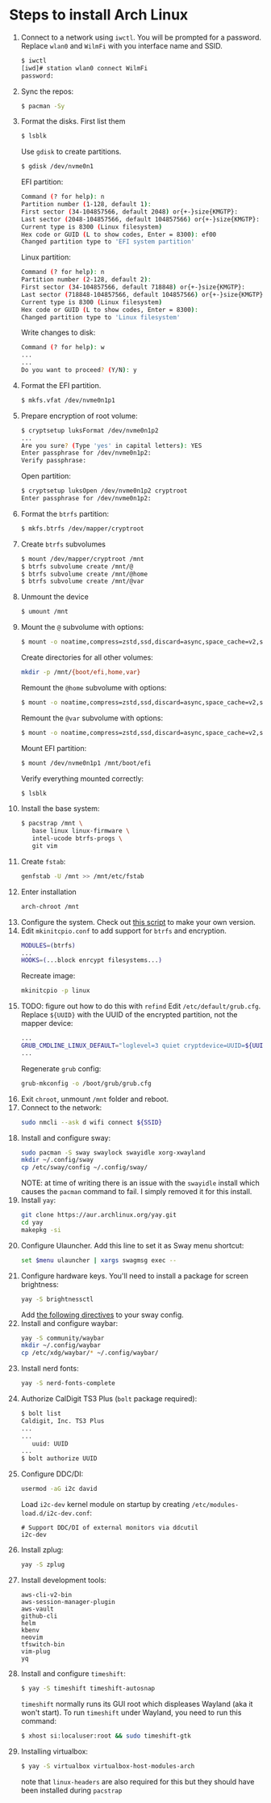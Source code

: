 # Steps to install Arch Linux

1. Connect to a network using `iwctl`. You will be prompted for a password. Replace `wlan0` and `WilmFi` with you interface name and SSID.
   ```bash
   $ iwctl
   [iwd]# station wlan0 connect WilmFi
   password:
   ```
2. Sync the repos:
   ```bash
   $ pacman -Sy
   ```
3. Format the disks. First list them
   ```bash
   $ lsblk
   ```
   Use `gdisk` to create partitions.
   ```bash
   $ gdisk /dev/nvme0n1
   ```
   EFI partition:
   ```bash
   Command (? for help): n
   Partition number (1-128, default 1):
   First sector (34-104857566, default 2048) or{+-}size{KMGTP}:
   Last sector (2048-104857566, default 104857566) or{+-}size{KMGTP}: +350M
   Current type is 8300 (Linux filesystem)
   Hex code or GUID (L to show codes, Enter = 8300): ef00
   Changed partition type to 'EFI system partition'
   ```
   Linux partition:
   ```bash
   Command (? for help): n
   Partition number (2-128, default 2):
   First sector (34-104857566, default 718848) or{+-}size{KMGTP}:
   Last sector (718848-104857566, default 104857566) or{+-}size{KMGTP}:
   Current type is 8300 (Linux filesystem)
   Hex code or GUID (L to show codes, Enter = 8300):
   Changed partition type to 'Linux filesystem'
   ```
   Write changes to disk:
   ```bash
   Command (? for help): w
   ...
   ...
   Do you want to proceed? (Y/N): y
   ```
4. Format the EFI partition.
   ```bash
   $ mkfs.vfat /dev/nvme0n1p1
   ```
5. Prepare encryption of root volume:
   ```bash
   $ cryptsetup luksFormat /dev/nvme0n1p2
   ...
   Are you sure? (Type 'yes' in capital letters): YES
   Enter passphrase for /dev/nvme0n1p2:
   Verify passphrase:
   ```
   Open partition:
   ```bash
   $ cryptsetup luksOpen /dev/nvme0n1p2 cryptroot
   Enter passphrase for /dev/nvme0n1p2:
   ```
6. Format the `btrfs` partition:
   ```bash
   $ mkfs.btrfs /dev/mapper/cryptroot
   ```
7. Create `btrfs` subvolumes
   ```bash
   $ mount /dev/mapper/cryptroot /mnt
   $ btrfs subvolume create /mnt/@
   $ btrfs subvolume create /mnt/@home
   $ btrfs subvolume create /mnt/@var
   ```
8. Unmount the device
   ```bash
   $ umount /mnt
   ```
9. Mount the `@` subvolume with options:
   ```bash
   $ mount -o noatime,compress=zstd,ssd,discard=async,space_cache=v2,subvol=@ /dev/mapper/cryptroot /mnt
   ```
   Create directories for all other volumes:
   ```bash
   mkdir -p /mnt/{boot/efi,home,var}
   ```
   Remount the `@home` subvolume with options:
   ```bash
   $ mount -o noatime,compress=zstd,ssd,discard=async,space_cache=v2,subvol=@home /dev/mapper/cryptroot /mnt/home
   ```
   Remount the `@var` subvolume with options:
   ```bash
   $ mount -o noatime,compress=zstd,ssd,discard=async,space_cache=v2,subvol=@var /dev/mapper/cryptroot /mnt/var
   ```
   Mount EFI partition:
   ```bash
   $ mount /dev/nvme0n1p1 /mnt/boot/efi
   ```
   Verify everything mounted correctly:
   ```bash
   $ lsblk
   ```
10. Install the base system:
    ```bash
    $ pacstrap /mnt \
       base linux linux-firmware \
       intel-ucode btrfs-progs \
       git vim
    ```
11. Create `fstab`:
    ```bash
    genfstab -U /mnt >> /mnt/etc/fstab
    ```
12. Enter installation
    ```bash
    arch-chroot /mnt
    ```
13. Configure the system. Check out [this script](https://gitlab.com/eflinux/arch-basic) to make your own version.
14. Edit `mkinitcpio.conf` to add support for `btrfs` and encryption.
    ```bash
    MODULES=(btrfs)
    ...
    HOOKS=(...block enrcypt filesystems...)
    ```
    Recreate image:
    ```bash
    mkinitcpio -p linux
    ```
15. TODO: figure out how to do this with `refind`
    Edit `/etc/default/grub.cfg`. Replace `${UUID}` with the UUID of the encrypted partition, not the mapper device:
    ```bash
    ...
    GRUB_CMDLINE_LINUX_DEFAULT="loglevel=3 quiet cryptdevice=UUID=${UUID}:cryptroot root=/dev/mapper/cryptroot"
    ...
    ```
    Regenerate `grub` config:
    ```bash
    grub-mkconfig -o /boot/grub/grub.cfg
    ```
16. Exit `chroot`, unmount `/mnt` folder and reboot.
17. Connect to the network:
    ```bash
    sudo nmcli --ask d wifi connect ${SSID}
    ```
18. Install and configure sway:
    ```bash
    sudo pacman -S sway swaylock swayidle xorg-xwayland
    mkdir ~/.config/sway
    cp /etc/sway/config ~/.config/sway/
    ```
    NOTE: at time of writing there is an issue with the `swayidle` install which causes the `pacman` command to fail. I simply removed it for this install.
19. Install `yay`:
    ```bash
    git clone https://aur.archlinux.org/yay.git
    cd yay
    makepkg -si
    ```
20. Configure Ulauncher.
    Add this line to set it as Sway menu shortcut:
    ```bash
    set $menu ulauncher | xargs swagmsg exec --
    ```
21. Configure hardware keys. You'll need to install a package for screen brightness:
    ```bash
    yay -S brightnessctl
    ```
    Add [the following directives](https://wiki.archlinux.org/title/Sway#Custom_keybindings) to your sway config.
22. Install and configure waybar:
    ```bash
    yay -S community/waybar
    mkdir ~/.config/waybar
    cp /etc/xdg/waybar/* ~/.config/waybar/
    ```
23. Install nerd fonts:
    ```bash
    yay -S nerd-fonts-complete
    ```
24. Authorize CalDigit TS3 Plus (`bolt` package required):
    ```bash
    $ bolt list
    Caldigit, Inc. TS3 Plus
    ...
    ...
       uuid: UUID
    ...
    $ bolt authorize UUID
    ```
25. Configure DDC/DI:
    ```bash
    usermod -aG i2c david
    ```
    Load `i2c-dev` kernel module on startup by creating `/etc/modules-load.d/i2c-dev.conf`:
    ```
    # Support DDC/DI of external monitors via ddcutil
    i2c-dev
    ```
26. Install zplug:
    ```bash
    yay -S zplug
    ```
27. Install development tools:
    ```
    aws-cli-v2-bin
    aws-session-manager-plugin
    aws-vault
    github-cli
    helm
    kbenv
    neovim
    tfswitch-bin
    vim-plug
    yq
    ```
28. Install and configure `timeshift`:
    ```bash
    $ yay -S timeshift timeshift-autosnap
    ```
    `timeshift` normally runs its GUI root which displeases Wayland (aka it won't start). To run `timeshift` under Wayland, you need to run this command:
    ```bash
    $ xhost si:localuser:root && sudo timeshift-gtk
    ```
29. Installing virtualbox:
    ```bash
    $ yay -S virtualbox virtualbox-host-modules-arch
    ```
    note that `linux-headers` are also required for this but they should have been installed during `pacstrap`

